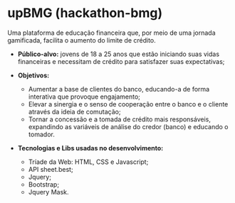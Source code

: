 # upBMG (hackathon-bmg)

Uma plataforma de educação financeira que, por meio de uma jornada gamificada, facilita o aumento do limite de crédito.

-   **Público-alvo:** jovens de 18 a 25 anos que estão iniciando suas vidas financeiras e necessitam de crédito para satisfazer suas expectativas;
    
-   **Objetivos:**
	- Aumentar a base de clientes do banco, educando-a de forma interativa que provoque engajamento;
	- Elevar a sinergia e o senso de cooperação entre o banco e o cliente através da ideia de comutação;
	- Tornar a concessão e a tomada de crédito mais responsáveis, expandindo as variáveis de análise do credor (banco) e educando o tomador.
    

  

 -   **Tecnologias e Libs usadas no desenvolvimento:**
    
	 - Tríade da Web: HTML, CSS e Javascript;
	 - API sheet.best;
	 - Jquery;
	 - Bootstrap;
	 - Jquery Mask.
